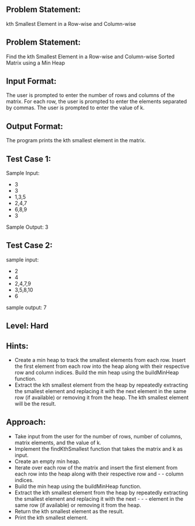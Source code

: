 ## Problem Statement:
kth Smallest Element in a Row-wise and Column-wise

## Problem Statement:
Find the kth Smallest Element in a Row-wise and Column-wise Sorted Matrix using a Min Heap

## Input Format:
The user is prompted to enter the number of rows and columns of the matrix.
For each row, the user is prompted to enter the elements separated by commas.
The user is prompted to enter the value of k.

## Output Format:
The program prints the kth smallest element in the matrix.


## Test Case 1:
Sample Input:
- 3
- 3
- 1,3,5
- 2,4,7
- 6,8,9
- 3

Sample Output:
3

## Test Case 2:
sample input: 
- 2
- 4
- 2,4,7,9
- 3,5,8,10
- 6

sample output:
7

## Level: Hard

## Hints:
- Create a min heap to track the smallest elements from each row.
Insert the first element from each row into the heap along with their respective row and column indices.
Build the min heap using the buildMinHeap function.
- Extract the kth smallest element from the heap by repeatedly extracting the smallest element and replacing it with the next element in the same row (if available) or removing it from the heap.
The kth smallest element will be the result.

## Approach:
- Take input from the user for the number of rows, number of columns, matrix elements, and the value of k.
- Implement the findKthSmallest function that takes the matrix and k as input.
- Create an empty min heap.
- Iterate over each row of the matrix and insert the first element from each row into the heap along with their respective row and - - column indices.
- Build the min heap using the buildMinHeap function.
- Extract the kth smallest element from the heap by repeatedly extracting the smallest element and replacing it with the next - - - element in the same row (if available) or removing it from the heap.
- Return the kth smallest element as the result.
- Print the kth smallest element.
